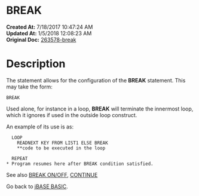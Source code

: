 # BREAK

**Created At:** 7/18/2017 10:47:24 AM  
**Updated At:** 1/5/2018 12:08:23 AM  
**Original Doc:** [263578-break](https://docs.jbase.com/36868-jbase-basic/263578-break)  


# Description 

The statement allows for the configuration of the **BREAK** statement. This may take the form:

```
BREAK
```

Used alone, for instance in a loop, **BREAK** will terminate the innermost loop, which it ignores if used in the outside loop construct.

An example of its use is as:

```
  LOOP
    READNEXT KEY FROM LIST1 ELSE BREAK
    **code to be executed in the loop

  REPEAT
* Program resumes here after BREAK condition satisfied.
```



See also [BREAK ON/OFF](./../break-on&off), [CONTINUE](./../continue)

Go back to [jBASE BASIC](./../jbase-basic-programmers-reference-guide).
